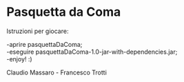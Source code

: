 # Pasquetta da Coma

Istruzioni per giocare:  

-aprire pasquettaDaComa;  
-eseguire pasquettaDaComa-1.0-jar-with-dependencies.jar;  
-enjoy! :)

Claudio Massaro - Francesco Trotti
